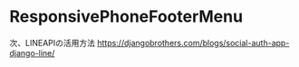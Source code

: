 # ResponsivePhoneFooterMenu

次、LINEAPIの活用方法
https://djangobrothers.com/blogs/social-auth-app-django-line/
